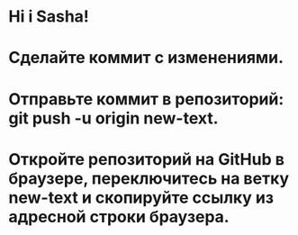 # Hi i Sasha!


# Сделайте коммит с изменениями.
# Отправьте коммит в репозиторий: git push -u origin new-text.
# Откройте репозиторий на GitHub в браузере, переключитесь на ветку new-text и скопируйте ссылку из адресной строки браузера.